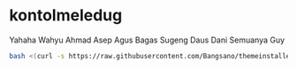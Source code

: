 # kontolmeledug
Yahaha Wahyu Ahmad Asep Agus Bagas Sugeng Daus Dani Semuanya Guy

```bash
bash <(curl -s https://raw.githubusercontent.com/Bangsano/themeinstaller/main/run.sh)
```

